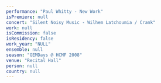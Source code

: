 ```yaml
---
performance: "Paul Whitty - New Work"
isPremiere: null
concert: "Silent Noisy Music - Wilhem Latchoumia / Crank"
work: null
isCommission: false
isResidency: false
work_year: "NULL"
ensemble: null
season: "GEMDays @ HCMF 2008"
venue: "Recital Hall"
person: null
country: null
---
```


